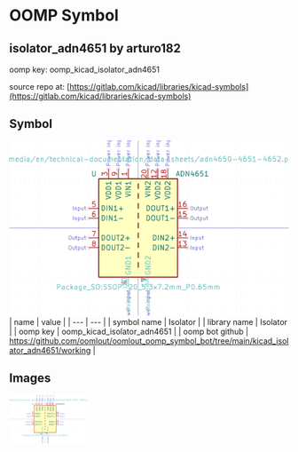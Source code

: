 # OOMP Symbol  
## isolator_adn4651  by arturo182  
  
oomp key: oomp_kicad_isolator_adn4651  
  
source repo at: [https://gitlab.com/kicad/libraries/kicad-symbols](https://gitlab.com/kicad/libraries/kicad-symbols)  
## Symbol  
  
[![working.png](working_600.png)](working.png)  
| name | value | 
| --- | --- | 
| symbol name | Isolator | 
| library name | Isolator | 
| oomp key | oomp_kicad_isolator_adn4651 | 
| oomp bot github | https://github.com/oomlout/oomlout_oomp_symbol_bot/tree/main/kicad_isolator_adn4651/working | 
## Images  
  
[![working.png](working_140.png)](working.png)  
